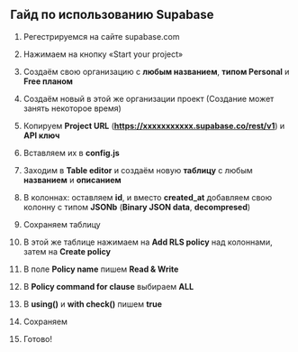 ## Гайд по использованию Supabase

1. Регестрируемся на сайте supabase.com

2. Нажимаем на кнопку «Start your project»

3. Создаём свою организацию с **любым названием**, **типом Personal** и **Free планом**

4. Создаём новый в этой же организации проект (Создание может занять некоторое время)

5. Копируем **Project URL** (**https://xxxxxxxxxxx.supabase.co/rest/v1**) и **API ключ**

6. Вставляем их в **config.js**

7. Заходим в **Table editor** и создаём новую **таблицу** с любым **названием** и **описанием**

8. В колоннах: оставляем **id**, и вместо **created_at** добавляем свою колонну с типом **JSONb** (**Binary JSON data**, **decompresed**)

9. Сохраняем таблицу

10. В этой же таблице нажимаем на **Add RLS policy** над колоннами, затем на **Create policy**

11. В поле **Policy name** пишем **Read & Write**

12. В **Policy command for clause** выбираем **ALL**

13. В **using()** и **with check()** пишем **true**

14. Сохраняем

15. Готово!